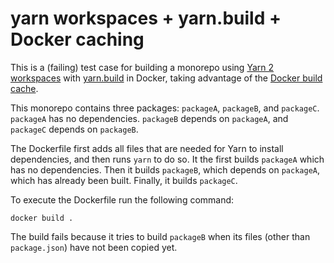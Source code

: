 # yarn workspaces + yarn.build + Docker caching

This is a (failing) test case for building a monorepo using [Yarn 2
workspaces](https://yarnpkg.com/features/workspaces) with
[yarn.build](https://yarn.build/) in Docker, taking advantage of the
[Docker build
cache](https://docs.docker.com/develop/develop-images/dockerfile_best-practices/#leverage-build-cache).

This monorepo contains three packages: `packageA`, `packageB`, and
`packageC`. `packageA` has no dependencies. `packageB` depends on
`packageA`, and `packageC` depends on `packageB`.

The Dockerfile first adds all files that are needed for Yarn to
install dependencies, and then runs `yarn` to do so.  It the first
builds `packageA` which has no dependencies. Then it builds
`packageB`, which depends on `packageA`, which has already been
built. Finally, it builds `packageC`.

To execute the Dockerfile run the following command:

```
docker build .
```

The build fails because it tries to build `packageB` when its files
(other than `package.json`) have not been copied yet.
